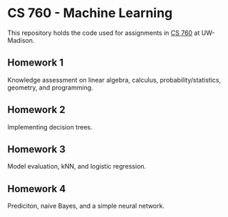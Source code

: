 # CS 760 - Machine Learning

This repository holds the code used for assignments in [CS 760](https://pages.cs.wisc.edu/~kandasamy/courses/23spring-cs760/) at UW-Madison.

## Homework 1

Knowledge assessment on linear algebra, calculus, probability/statistics, geometry, and programming.

## Homework 2

Implementing decision trees.

## Homework 3

Model evaluation, kNN, and logistic regression.

## Homework 4

Prediciton, naive Bayes, and a simple neural network.
